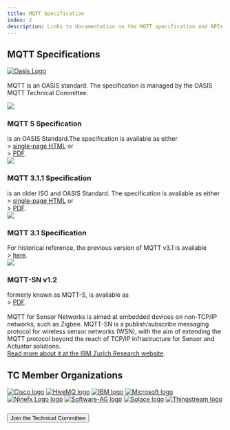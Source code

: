 ```yaml
---
title: MQTT Specification
index: 2
description: Links to documentation on the MQTT specification and APIs. High quality MQTT logo download.
---
```


<section class="content-floating">
<h1>MQTT Specifications</h1>

<a href="https://www.oasis-open.org/committees/tc_home.php?wg_abbrev=mqtt"><img src="{{ 'assets/img/oasis-logo.png' | relative_url }}" alt="Oasis Logo" title="Oasis"></a><br/><br/>
MQTT is an OASIS standard. The specification is managed by the OASIS MQTT Technical Committee.

<section id="mqtt-specs">
   <article>
      <div class="spec-hl"> 
         <img src="{{ 'assets/img/mqtt-logo.svg' | relative_url }}" class="specs-logo"><h3>MQTT 5 Specification</h3>
      </div>
      is an OASIS Standard.The specification is available as either<br/>
      &gt; <a href="https://docs.oasis-open.org/mqtt/mqtt/v5.0/mqtt-v5.0.html">single-page HTML</a> or<br/> 
      &gt; <a href="https://docs.oasis-open.org/mqtt/mqtt/v5.0/mqtt-v5.0.pdf">PDF</a>.
   </article>
   <article>
      <div class="spec-hl"> 
         <img src="{{ 'assets/img/mqtt-logo.svg' | relative_url }}" class="specs-logo"><h3>MQTT 3.1.1 Specification</h3>
      </div>
      is an older ISO and OASIS Standard. The specification is available as either<br/>
      &gt; <a href="http://docs.oasis-open.org/mqtt/mqtt/v3.1.1/os/mqtt-v3.1.1-os.html">single-page HTML</a> or<br/> 
      &gt; <a href="http://docs.oasis-open.org/mqtt/mqtt/v3.1.1/os/mqtt-v3.1.1-os.pdf">PDF</a>.<br/>
   </article>
   <article>
      <div class="spec-hl"> 
         <img src="{{ 'assets/img/mqtt-logo.svg' | relative_url }}" class="specs-logo"><h3>MQTT 3.1 Specification</h3>
      </div>
      For historical reference, the previous version of MQTT v3.1 is available<br/> 
      &gt; <a href="http://www.ibm.com/developerworks/webservices/library/ws-mqtt/index.html">here</a>.
   </article>
   <article>
      <div class="spec-hl"> 
         <img src="{{ 'assets/img/mqtt-logo.svg' | relative_url }}" class="specs-logo"><h3>MQTT-SN v1.2</h3>
      </div>
      formerly known as MQTT-S, is available as<br/>
      &gt; <a href="http://mqtt.org/new/wp-content/uploads/2009/06/MQTT-SN_spec_v1.2.pdf">PDF</a>.
      <br/><br/>
      MQTT for Sensor Networks is aimed at embedded devices on non-TCP/IP networks, such as Zigbee. MQTT-SN is a publish/subscribe messaging protocol for wireless sensor networks (WSN), with the aim of extending the MQTT protocol beyond the reach of TCP/IP infrastructure for Sensor and Actuator solutions.<br/>
      <a href="http://www.zurich.ibm.com/sys/energy/middleware.html">Read more about it at the IBM Zurich Research website</a>.
   </article>
</section>
</section>

<section class="technical-committee">
   <h2>TC Member Organizations</h2>
   <div id="tc-members">
      <div id="tc-member-logos">
         <a href="https://www.cisco.com/" target="_blank"><img src=" {{ 'assets/img/tc-cisco.png' | relative_url }}" class="tc-logo" alt="Cisco logo" title="Cisco"></a>
         <a href="https://www.hivemq.com" target="_blank" ><img src=" {{ 'assets/img/tc-hivemq.png' | relative_url }}" class="tc-logo" alt="HiveMQ logo" title="HiveMQ"></a>
         <a href="https://www.ibm.com" target="_blank"><img src=" {{ 'assets/img/tc-ibm.png' | relative_url }}" class="tc-logo" alt="IBM logo" title="IBM"></a>
         <a href="https://www.microsoft.com" target="_blank"><img src=" {{ 'assets/img/tc-microsoft.png' | relative_url }}" class="tc-logo" alt="Microsoft logo" title="Microsoft"></a>
         <a href="https://www.ninefx.com" target="_blank"><img src=" {{ 'assets/img/tc-ninefx.png' | relative_url }}" class="tc-logo" alt="Ninefx Logo logo" title="Ninefx"></a>
         <a href="https://www.softwareag.com/" target="_blank"><img src=" {{ 'assets/img/tc-software-ag.png' | relative_url }}" class="tc-logo" alt="Software-AG logo" title="Software-AG"></a>
         <a href="https://www.solace.com/" target="_blank"><img src=" {{ 'assets/img/tc-solace.png' | relative_url }}" class="tc-logo" alt="Solace logo" title="Solace"></a>
         <a href="https://thingstream.io/" target="_blank"><img src=" {{ 'assets/img/tc-thingstream.png' | relative_url }}" class="tc-logo" alt="Thingstream logo" title="Thingstream"></a>
      </div>
      <a href="https://www.oasis-open.org/committees/tc_home.php?wg_abbrev=mqtt"><button class="major-cta major-cta-orange" style="margin: 25px 0;">Join the Technical Committee</button></a>
   </div>
</section>

